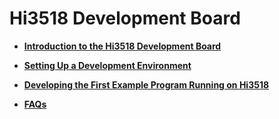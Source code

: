 # Hi3518 Development Board<a name="EN-US_TOPIC_0000001054447537"></a>

-   **[Introduction to the Hi3518 Development Board](introduction-to-the-hi3518-development-board.md)**  

-   **[Setting Up a Development Environment](setting-up-a-development-environment-2.md)**  

-   **[Developing the First Example Program Running on Hi3518](developing-the-first-example-program-running-on-hi3518.md)**  

-   **[FAQs](faqs-3.md)**  


